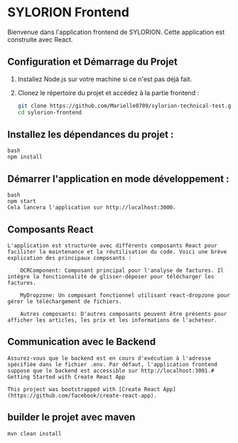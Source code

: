 # SYLORION Frontend
Bienvenue dans l'application frontend de SYLORION. Cette application est construite avec React.

## Configuration et Démarrage du Projet

1. Installez Node.js sur votre machine si ce n'est pas déjà fait.

2. Clonez le répertoire du projet et accédez à la partie frontend :

   ```bash
   git clone https://github.com/Marielle0709/sylorion-technical-test.git
   cd sylorion-frontend

## Installez les dépendances du projet :
    bash
    npm install


## Démarrer l'application en mode développement :
    bash
    npm start
    Cela lancera l'application sur http://localhost:3000.

## Composants React

    L'application est structurée avec différents composants React pour faciliter la maintenance et la réutilisation du code. Voici une brève explication des principaux composants :

        OCRComponent: Composant principal pour l'analyse de factures. Il intègre la fonctionnalité de glisser-déposer pour télécharger les factures.

        MyDropzone: Un composant fonctionnel utilisant react-dropzone pour gérer le téléchargement de fichiers.

        Autres composants: D'autres composants peuvent être présents pour afficher les articles, les prix et les informations de l'acheteur.

## Communication avec le Backend

    Assurez-vous que le backend est en cours d'exécution à l'adresse spécifiée dans le fichier .env. Par défaut, l'application frontend suppose que le backend est accessible sur http://localhost:3001.# Getting Started with Create React App

    This project was bootstrapped with [Create React App](https://github.com/facebook/create-react-app).
## builder le projet avec maven
    mvn clean install
